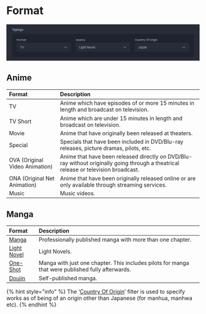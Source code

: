 # Format

![The format for the &apos;Ao Buta&apos; anime](../../../.gitbook/assets/typings.png)

## Anime

| Format | Description |
| :--- | :--- |
| TV | Anime which have episodes of or more 15 minutes in length and broadcast on television. |
| TV Short | Anime which are under 15 minutes in length and broadcast on television. |
| Movie | Anime that have originally been released at theaters. |
| Special | Specials that have been included in DVD/Blu-ray releases, picture dramas, pilots, etc. |
| OVA \(Original Video Animation\) | Anime that have been released directly on DVD/Blu-ray without originally going through a theatrical release or television broadcast. |
| ONA \(Original Net Animation\) | Anime that have been originally released online or are only available through streaming services. |
| Music | Music videos. |

## Manga

| Format | Description |
| :--- | :--- |
| [Manga](../../../before-you-begin/media-specification/written-media-information/manga.md) | Professionally published manga with more than one chapter. |
| [Light Novel]() | Light Novels. |
| [One-Shot](../../../before-you-begin/media-specification/written-media-information/one-shots.md) | Manga with just one chapter. This includes pilots for manga that were published fully afterwards. |
| [Doujin](../../../before-you-begin/media-specification/written-media-information/doujinshi.md) | Self-published manga. |

{% hint style="info" %}
The ‘[Country Of Origin](untitled-8.md)’ filter is used to specify works as of being of an origin other than Japanese \(for manhua, manhwa etc\).
{% endhint %}

